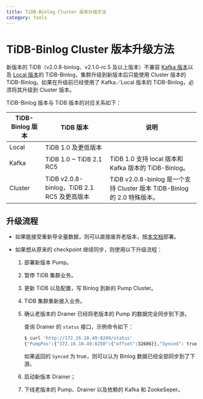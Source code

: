 ```yaml
---
title: TiDB-Binlog Cluster 版本升级方法
category: tools
---
```


# TiDB-Binlog Cluster 版本升级方法

新版本的 TiDB（v2.0.8-binlog、v2.1.0-rc.5 及以上版本）不兼容 [Kafka 版本](/tools/binlog/tidb-binlog-kafka.md)以及 [Local 版本](/tools/binlog/tidb-binlog-local.md)的 TiDB-Binlog，集群升级到新版本后只能使用 Cluster 版本的 TiDB-Binlog。如果在升级前已经使用了 Kafka／Local 版本的 TiDB-Binlog，必须将其升级到 Cluster 版本。
 
 TiDB-Binlog 版本与 TiDB 版本的对应关系如下：
 
| TiDB-Binlog 版本 | TiDB 版本 | 说明 |
|---|---|---|
| Local | TiDB 1.0 及更低版本 ||
| Kafka | TiDB 1.0 ~ TiDB 2.1 RC5 | TiDB 1.0 支持 local 版本和 Kafka 版本的 TiDB-Binlog。 |
| Cluster | TiDB v2.0.8-binlog，TiDB 2.1 RC5 及更高版本 | TiDB v2.0.8-binlog 是一个支持 Cluster 版本 TiDB-Binlog 的 2.0 特殊版本。 |

## 升级流程

* 如果能接受重新导全量数据，则可以直接废弃老版本，按[本文档](deploy.md)部署。

* 如果想从原来的 checkpoint 继续同步，则使用以下升级流程：
    1. 部署新版本 Pump。
    2. 暂停 TiDB 集群业务。
    3. 更新 TiDB 以及配置，写 Binlog 到新的 Pump Cluster。
    4. TiDB 集群重新接入业务。
    5. 确认老版本的 Drainer 已经将老版本的 Pump 的数据完全同步到下游。

        查询 Drainer 的 `status` 接口，示例命令如下：

        ```bash
        $ curl 'http://172.16.10.49:8249/status'
        {"PumpPos":{"172.16.10.49:8250":{"offset":32686}},"Synced": true ,"DepositWindow":{"Upper":398907800202772481,"Lower":398907799455662081}}
        ```

        如果返回的 `Synced` 为 true，则可以认为 Binlog 数据已经全部同步到了下游。
    6. 启动新版本 Drainer；
    7. 下线老版本的 Pump、Drainer 以及依赖的 Kafka 和 ZookeSeper。


